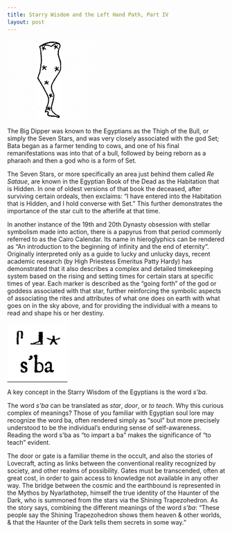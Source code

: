 ```yaml
---
title: Starry Wisdom and the Left Hand Path, Part IV
layout: post
---
```


<img align=center src="/assets/images/starry-thigh.png">

The Big Dipper was known to the Egyptians as the Thigh of the Bull, or simply the Seven Stars, and was very closely associated with the god Set; Bata began as a farmer tending to cows, and one of his final remanifestations was into that of a bull, followed by being reborn as a pharaoh and then a god who is a form of Set.

The Seven Stars, or more specifically an area just behind them called _Re Sataue_, are known in the Egyptian Book of the Dead as the Habitation that is Hidden. In one of oldest versions of that book the deceased, after surviving certain ordeals, then exclaims: “I have entered into the Habitation that is Hidden, and I hold converse with Set.” This further demonstrates the importance of the star cult to the afterlife at that time.

In another instance of the 19th and 20th Dynasty obsession with stellar symbolism made into action, there is a papyrus from that period commonly referred to as the Cairo Calendar. Its name in hieroglyphics can be rendered as “An introduction to the beginning of infinity and the end of eternity”. Originally interpreted only as a guide to lucky and unlucky days, recent academic research (by High Priestess Emeritus Patty Hardy) has demonstrated that it also describes a complex and detailed timekeeping system based on the rising and setting times for certain stars at specific times of year. Each marker is described as the “going forth” of the god or goddess associated with that star, further reinforcing the symbolic aspects of associating the rites and attributes of what one does on earth with what goes on in the sky above, and for providing the individual with a means to read and shape his or her destiny.

<img align=center src="/assets/images/starry-sba.png">

A key concept in the Starry Wisdom of the Egyptians is the word _s'ba_.

The word _s'ba_ can be translated as _star_, _door_, or _to teach_. Why this curious complex of meanings? Those of you familiar with Egyptian soul lore may recognize the word ba, often rendered simply as “soul” but more precisely understood to be the individual’s enduring sense of self-awareness. Reading the word s'ba as “to impart a ba” makes the significance of “to teach” evident.

The door or gate is a familiar theme in the occult, and also the stories of Lovecraft, acting as links between the conventional reality recognized by society, and other realms of possibility. Gates must be transcended, often at great cost, in order to gain access to knowledge not available in any other way. The bridge between the cosmic and the earthbound is represented in the Mythos by Nyarlathotep, himself the true identity of the Haunter of the Dark, who is summoned from the stars via the Shining Trapezohedron. As the story says, combining the different meanings of the word _s'ba_: “These people say the Shining Trapezohedron shows them heaven & other worlds, & that the Haunter of the Dark tells them secrets in some way.”


